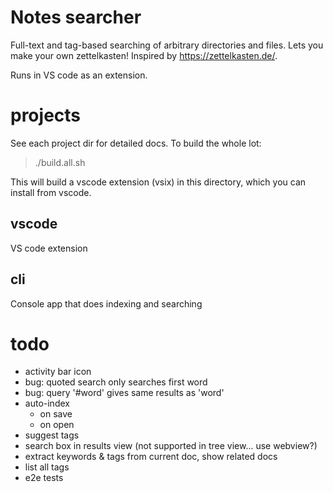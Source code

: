 # Notes searcher

Full-text and tag-based searching of arbitrary directories and files.
Lets you make your own zettelkasten! Inspired by https://zettelkasten.de/.

Runs in VS code as an extension.


# projects

See each project dir for detailed docs. To build the whole lot:

> ./build.all.sh

This will build a vscode extension (vsix) in this directory, which
you can install from vscode.

## vscode

VS code extension

## cli

Console app that does indexing and searching


# todo
- activity bar icon
- bug: quoted search only searches first word
- bug: query '#word' gives same results as 'word'
- auto-index
    - on save
    - on open
- suggest tags
- search box in results view (not supported in tree view... use webview?)
- extract keywords & tags from current doc, show related docs
- list all tags
- e2e tests
